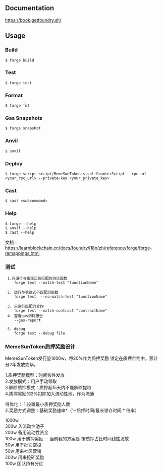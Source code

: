 ## Documentation

https://book.getfoundry.sh/

## Usage

### Build

```shell
$ forge build
```

### Test

```shell
$ forge test
```

### Format

```shell
$ forge fmt
```

### Gas Snapshots

```shell
$ forge snapshot
```

### Anvil

```shell
$ anvil
```

### Deploy

```shell
$ forge script script/MemeSunToken.s.sol:CounterScript --rpc-url <your_rpc_url> --private-key <your_private_key>
```

### Cast

```shell
$ cast <subcommand>
```

### Help

```shell
$ forge --help
$ anvil --help
$ cast --help
```

文档：https://learnblockchain.cn/docs/foundry/i18n/zh/reference/forge/forge-remappings.html

### 测试
```azure
 1.只运行与指定正则匹配的测试函数
    forge test --match-test "functionName"
 
 2. 运行与表达式不匹配的函数 
    forge test  --no-match-test "functionName"
 
 3. 只运行匹配的合约
    forge test --match-contract "contractName"
 4. 查看gas消耗报告
    --gas-report
    
 5. debug
    forge test --debug file
```
### MemeSunToken质押奖励设计
MemeSunToken发行量1000w，将20%作为质押奖励 锁定在质押合约中。预计分2年发放完毕。

1.质押奖励模型：时间线性发放  
2.发放模式：用户手动领取  
3.解除质押模式：质押起15天内不能解除提取  
4.质押奖励的2%扣除加入流动性池，作为流通

待优化：
1.设置最小质押奖励人数  
2.奖励方式调整：基础奖励速率*（1+质押时间/最长锁仓时间 * 倍率）

1000w   
300w 入流动性池子  
200w 备用流动性资金  
100w 用于质押奖励 -- 当前我的方案是 按质押占比时间线性发放  
50w 用于批次空投  
50w 用来社区营销  
200w 用来挖矿奖励  
100w 团队持有分红  


